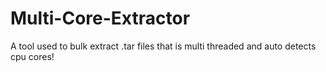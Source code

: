 # Multi-Core-Extractor
A tool used to bulk extract .tar files that is multi threaded and auto detects cpu cores!
